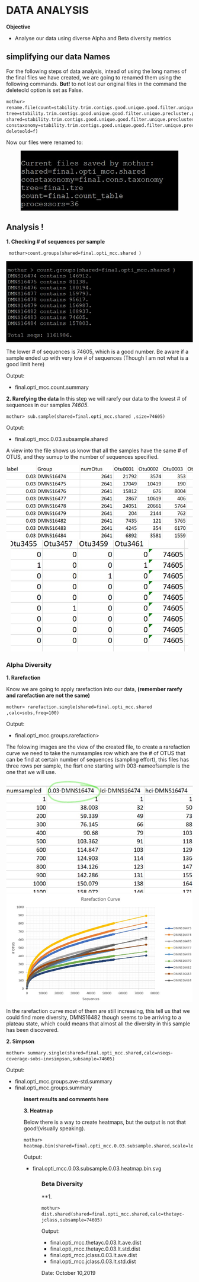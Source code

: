 # DATA ANALYSIS


**Objective**
- Analyse our data using diverse Alpha and Beta diversity metrics

## simplifying our data Names
For the following steps of data analysis, intead of using the long names of the final files we have created, we are going to renamed them using the following commands. **But!** to not lost our original files in the command the deleteold option is set as False.

    mothur> rename.file(count=stability.trim.contigs.good.unique.good.filter.unique.precluster.denovo.vsearch.pick.pick.count_table, tree=stability.trim.contigs.good.unique.good.filter.unique.precluster.pick.pick.phylip.tre, shared=stability.trim.contigs.good.unique.good.filter.unique.precluster.pick.pick.opti_mcc.shared, constaxonomy=stability.trim.contigs.good.unique.good.filter.unique.precluster.pick.pick.opti_mcc.0.03.cons.taxonomy,prefix=final, deleteold=f)

Now our files were renamed to:

<p align="center"><img src="/IMAGES/nt5_1.jpg"></p>
                                              
## Analysis !

**1. Checking # of sequences per sample**

     mothur>count.groups(shared=final.opti_mcc.shared )

<p align="center"><img src="/IMAGES/nt5_2.jpg"></p>

The lower # of sequences is 74605, which is a good number. Be aware if a sample ended up with very low # of sequences (Though I am not what is a good limit here)

Output:
<ul>
  <li>final.opti_mcc.count.summary</li>
</ul>
 
 **2. Rarefying the data**
 In this step we will rarefy our data to the lowest # of sequences in our samples *74605*.
 
    mothur> sub.sample(shared=final.opti_mcc.shared ,size=74605)
 
 Output:
 
 <ul><li>final.opti_mcc.0.03.subsample.shared</li></ul>
 
 A view into the file shows us know that all the samples have the same # of OTUS, and they sumup to the number of sequences specified.
 
 <p align="center"><img src="/IMAGES/nt5_3.jpg"><img src="/IMAGES/nt5_4.jpg"></p>
  
### Alpha Diversity

**1. Rarefaction**
  
  Know we are going to apply rarefaction into our data, **(remember rarefy and rarefaction are not the same)**
  
    mothur> rarefaction.single(shared=final.opti_mcc.shared ,calc=sobs,freq=100)
  
 Output:
 
 <ul><li>final.opti_mcc.groups.rarefaction></li></ul
  
  The folowing images are the view of the created file, to create a rarefaction curve we need to take the numsamples row which are the # of OTUS that can be find at certain number of sequences (sampling effort), this files has three rows per sample, the fisrt one starting with 003-nameofsample is the one that we will use. 
  
   <p align="center"><img src="/IMAGES/nt5_5.jpg"><img src="/IMAGES/nt5_6.jpg"></p>
  
 In the rarefaction curve most of them are still increasing, this tell us that we could find more diversity, DMNS16482 though seems to be arriving to a plateau state, which could means that almost all the diversity in this sample has been discovered.
 
**2. Simpson**

    mothur> summary.single(shared=final.opti_mcc.shared,calc=nseqs-coverage-sobs-invsimpson,subsample=74605)

Output:
<ul>
  <li>final.opti_mcc.groups.ave-std.summary</li>
  <li>final.opti_mcc.groups.summary</li>
<ul>
  
**insert results and comments here**

**3. Heatmap**

Below there is a way to create heatmaps, but the output is not that good!(visually speaking).

    mothur> heatmap.bin(shared=final.opti_mcc.0.03.subsample.shared,scale=log2,numotu=50)

Output:
  <ul><li>final.opti_mcc.0.03.subsample.0.03.heatmap.bin.svg</li><ul>

### Beta Diversity
**1. 

    mothur> dist.shared(shared=final.opti_mcc.shared,calc=thetayc-jclass,subsample=74605)
    
Output:
<ul>
  <li>final.opti_mcc.thetayc.0.03.lt.ave.dist</li>
  <li>final.opti_mcc.thetayc.0.03.lt.std.dist</li>
  <li>final.opti_mcc.jclass.0.03.lt.ave.dist</li>
  <li>final.opti_mcc.jclass.0.03.lt.std.dist</li>
</ul>

  Date: October 10,2019
  
